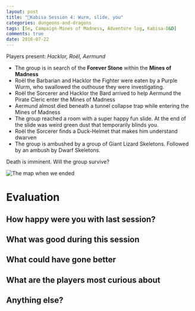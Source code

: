 ```yaml
---
layout: post
title: "🐲Kabisa Session 4: Wurm, slide, you"
categories: dungeons-and-dragons
tags: [5e, Campaign-Mines of Madness, Adventure log, Kabisa-D&D]
comments: true
date: 2016-07-22
---
```


Players present: _Hacklor, Roël, Aermund_

- The group is in search of the **Forever Stone** within the **Mines of Madness**
- Roël the Barbarian and Hacklor the Fighter were eaten by a Purple Wurm, who swallowed the outhouse they were investigating.
- Roël the Sorcerer and Hacklor the Bard arrived to help Aermund the Pirate Cleric enter the Mines of Madness
- Aermund almost died beneath a tunnel collapse trap while entering the Mines of Madness
- The group reached a room with a super happy fun slide. At the end of the slide was weird green dust that temporarily blinds you.
- Roël the Sorcerer finds a Duck-Helmet that makes him understand dwarven
- The group is ambushed by a group of Giant Lizard Skeletons. Followed by an ambush by Dwarf Skeletons.

Death is imminent. Will the group survive?

![The map when we ended](/img/dnd/sessions/IMG_2286.png)

# Evaluation

## How happy were you with last session?



## What was good during this session



## What could have gone better



## What are the players most curious about



## Anything else?

